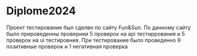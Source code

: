 # Diplome2024
Проект  тестирование был сделвн по сайту Fun&Sun. 
По данному сайту было прироведенны провернки 5 проверок на api тестиррования и 5 проверок  на  ui тестировния. 
При тестирование было проведенно 9  позитивные проверок и 1 негативная проверка 